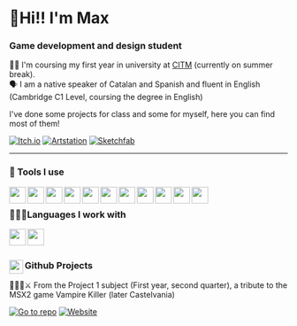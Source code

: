 #  🐧**Hi!! I'm Max**

### Game development and design student

👨‍🎓 I'm coursing my first year in university at [CITM](https://www.citm.upc.edu/) (currently on summer break). </br>
🗣 I am a native speaker of Catalan and Spanish and fluent in English (Cambridge C1 Level, coursing the degree in English) </br>

I've done some projects for class and some for myself, here you can find most of them!

[![Itch.io](https://custom-icon-badges.demolab.com/badge/Itch.io-FA5C5C.svg?style=for-the-badge&logoColor=white&logo=itchdotio)](https://m4xp0w3r.itch.io/)
[![Artstation](https://custom-icon-badges.demolab.com/badge/Artstation-black.svg?style=for-the-badge&logoColor=13AFF0&logo=artstation)](https://m4xp0w3rg4m3s.artstation.com/)
[![Sketchfab](https://custom-icon-badges.demolab.com/badge/Sketchfab-1CAAD9.svg?style=for-the-badge&logoColor=white&logo=sketchfab)](https://sketchfab.com/m4xp0w3r)

---

### 🧰 Tools I use </br>
<img align="left" src="https://cdn.jsdelivr.net/gh/devicons/devicon@latest/icons/threedsmax/threedsmax-original.svg" height="30" />
<img align="left" src="https://cdn.jsdelivr.net/gh/devicons/devicon@latest/icons/maya/maya-original.svg" height="30" />
<img align="left" src="https://www.svgrepo.com/show/508998/zbrush.svg" height="30"  />
<img align="left" src="https://cdn.worldvectorlogo.com/logos/substance-3d-painter-1.svg" height="30"  />
<img align="left" src="https://upload.wikimedia.org/wikipedia/commons/f/fb/Adobe_Illustrator_CC_icon.svg" height="30" />
<img align="left" src="https://cdn.jsdelivr.net/gh/devicons/devicon@latest/icons/photoshop/photoshop-original.svg" height="30" />
<img align="left" src="https://upload.wikimedia.org/wikipedia/commons/6/69/Logo_Aseprite.svg" height="30"  />
<img align="left" src="https://cdn.jsdelivr.net/gh/devicons/devicon@latest/icons/visualstudio/visualstudio-original.svg" height="30" />
<img align="left" src="https://cdn.jsdelivr.net/gh/devicons/devicon@latest/icons/vscode/vscode-original.svg" height="30" />
<img align="left" src="https://cdn.jsdelivr.net/gh/devicons/devicon@latest/icons/godot/godot-original.svg" height="30" />
<img align="left" src="https://cdn.jsdelivr.net/gh/devicons/devicon@latest/icons/github/github-original.svg" height="30" />
</br>

### 👩🏻‍💻Languages I work with </br>
<img align="left" src="https://cdn.jsdelivr.net/gh/devicons/devicon@latest/icons/c/c-original.svg" height="30" />
<img align="left" src="https://cdn.jsdelivr.net/gh/devicons/devicon@latest/icons/cplusplus/cplusplus-original.svg" height="30" />
</br>

#

### <img align="left" src="https://cdn.jsdelivr.net/gh/devicons/devicon@latest/icons/github/github-original.svg" height="25" /> Github Projects

🧛‍♂️🏰⚔ From the Project 1 subject (First year, second quarter), a tribute to the MSX2 game Vampire Killer (later Castelvania)

<!-- BEGIN YOUTUBE-CARDS -->

<!-- END YOUTUBE-CARDS -->

[![Go to repo](https://custom-icon-badges.demolab.com/badge/Github_Repository-990000.svg?style=for-the-badge&logoColor=white&logo=repo)](https://github.com/M4xp0w3rg4m3s/Vampire-Killer)
[![Website](https://custom-icon-badges.demolab.com/badge/Project_Website-990000.svg?style=for-the-badge&logoColor=white&logo=website)](https://m4xp0w3rg4m3s.github.io/Vampire-Killer/)
